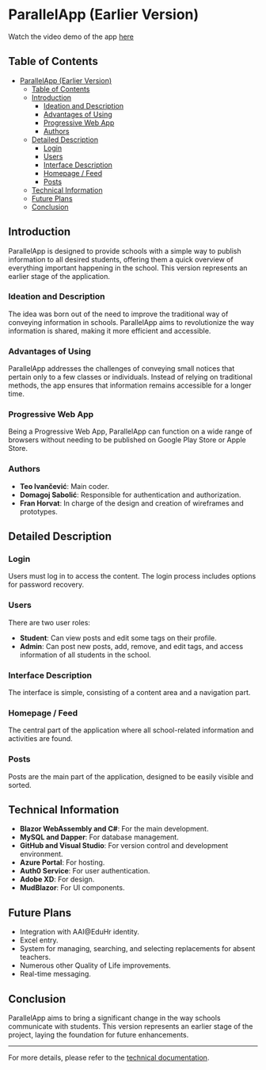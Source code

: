 # ParallelApp (Earlier Version)

Watch the video demo of the app [here](https://youtu.be/65cbdewrxBY) 

## Table of Contents
- [ParallelApp (Earlier Version)](#parallelapp-earlier-version)
  - [Table of Contents](#table-of-contents)
  - [Introduction](#introduction)
    - [Ideation and Description](#ideation-and-description)
    - [Advantages of Using](#advantages-of-using)
    - [Progressive Web App](#progressive-web-app)
    - [Authors](#authors)
  - [Detailed Description](#detailed-description)
    - [Login](#login)
    - [Users](#users)
    - [Interface Description](#interface-description)
    - [Homepage / Feed](#homepage--feed)
    - [Posts](#posts)
  - [Technical Information](#technical-information)
  - [Future Plans](#future-plans)
  - [Conclusion](#conclusion)

## Introduction
ParallelApp is designed to provide schools with a simple way to publish information to all desired students, offering them a quick overview of everything important happening in the school. This version represents an earlier stage of the application.

### Ideation and Description
The idea was born out of the need to improve the traditional way of conveying information in schools. ParallelApp aims to revolutionize the way information is shared, making it more efficient and accessible.

### Advantages of Using
ParallelApp addresses the challenges of conveying small notices that pertain only to a few classes or individuals. Instead of relying on traditional methods, the app ensures that information remains accessible for a longer time.

### Progressive Web App
Being a Progressive Web App, ParallelApp can function on a wide range of browsers without needing to be published on Google Play Store or Apple Store.

### Authors
- **Teo Ivančević**: Main coder.
- **Domagoj Sabolić**: Responsible for authentication and authorization.
- **Fran Horvat**: In charge of the design and creation of wireframes and prototypes.

## Detailed Description
### Login
Users must log in to access the content. The login process includes options for password recovery.

### Users
There are two user roles:
- **Student**: Can view posts and edit some tags on their profile.
- **Admin**: Can post new posts, add, remove, and edit tags, and access information of all students in the school.

### Interface Description
The interface is simple, consisting of a content area and a navigation part.

### Homepage / Feed
The central part of the application where all school-related information and activities are found.

### Posts
Posts are the main part of the application, designed to be easily visible and sorted.

## Technical Information
- **Blazor WebAssembly and C#**: For the main development.
- **MySQL and Dapper**: For database management.
- **GitHub and Visual Studio**: For version control and development environment.
- **Azure Portal**: For hosting.
- **Auth0 Service**: For user authentication.
- **Adobe XD**: For design.
- **MudBlazor**: For UI components.

## Future Plans
- Integration with AAI@EduHr identity.
- Excel entry.
- System for managing, searching, and selecting replacements for absent teachers.
- Numerous other Quality of Life improvements.
- Real-time messaging.

## Conclusion
ParallelApp aims to bring a significant change in the way schools communicate with students. This version represents an earlier stage of the project, laying the foundation for future enhancements.

---

For more details, please refer to the [technical documentation](/Docs/Parallel%20-%20tehnička%20dokumentacija.pdf).

